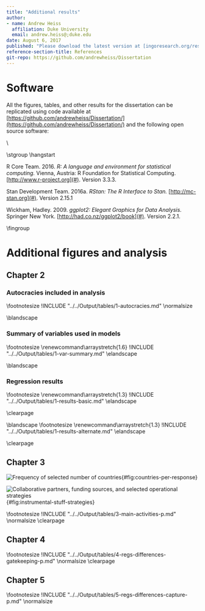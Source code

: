 ```yaml
---
title: "Additional results"
author:
- name: Andrew Heiss
  affiliation: Duke University
  email: andrew.heiss@;duke.edu
date: August 6, 2017
published: "Please download the latest version at [ingoresearch.org/research/](https://ingoresearch.org/research/)."
reference-section-title: References
git-repo: https://github.com/andrewheiss/Dissertation
---
```



# Software

All the figures, tables, and other results for the dissertation can be replicated using code available at [https://github.com/andrewheiss/Dissertation/](https://github.com/andrewheiss/Dissertation/) and the following open source software:

\ 

\stgroup \hangstart

R Core Team. 2016. *R: A language and environment for statistical computing.* Vienna, Austria: R Foundation for Statistical Computing. [http://www.r-project.org](#). Version 3.3.3.

Stan Development Team. 2016a. *RStan: The R Interface to Stan.* [http://mc-stan.org](#). Version 2.15.1

Wickham, Hadley. 2009. *ggplot2: Elegant Graphics for Data Analysis.* Springer New York. [http://had.co.nz/ggplot2/book](#). Version 2.2.1.

\fingroup


# Additional figures and analysis

## Chapter 2

### Autocracies included in analysis

\footnotesize
!INCLUDE "../../Output/tables/1-autocracies.md"
\normalsize

\blandscape

### Summary of variables used in models

\footnotesize
\renewcommand\arraystretch{1.6}
!INCLUDE "../../Output/tables/1-var-summary.md"
\elandscape

\blandscape

### Regression results

\footnotesize
\renewcommand\arraystretch{1.3}
!INCLUDE "../../Output/tables/1-results-basic.md"
\elandscape

\clearpage

\blandscape
\footnotesize
\renewcommand\arraystretch{1.3}
!INCLUDE "../../Output/tables/1-results-alternate.md"
\elandscape

\clearpage

## Chapter 3

![Frequency of selected number of countries](../../Output/figures/3-countries-per-response){#fig:countries-per-response}

![Collaborative partners, funding sources, and selected operational strategies](../../Output/figures/3-instrumental-stuff-strategies){#fig:instrumental-stuff-strategies}

\footnotesize
!INCLUDE "../../Output/tables/3-main-activities-p.md"
\normalsize
\clearpage

## Chapter 4

\footnotesize
!INCLUDE "../../Output/tables/4-regs-differences-gatekeeping-p.md"
\normalsize
\clearpage

## Chapter 5

\footnotesize
!INCLUDE "../../Output/tables/5-regs-differences-capture-p.md"
\normalsize



